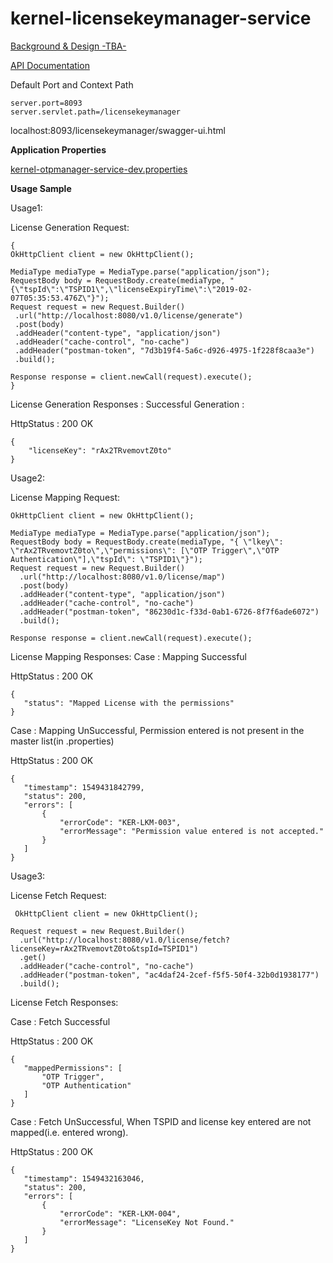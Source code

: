 # kernel-licensekeymanager-service

[Background & Design -TBA-](../../docs/design/kernel/kernel-licensekeymanager.md)

 
[API Documentation](https://github.com/mosip/mosip/wiki/Kernel-APIs#license-key-manager)


Default Port and Context Path

```
server.port=8093
server.servlet.path=/licensekeymanager

```

localhost:8093/licensekeymanager/swagger-ui.html


**Application Properties**

[kernel-otpmanager-service-dev.properties](../../config/kernel-otpmanager-service-dev.properties)

 
**Usage Sample**
 
 Usage1:
 
 License Generation Request:
 
 ```
{ 
OkHttpClient client = new OkHttpClient();

MediaType mediaType = MediaType.parse("application/json");
RequestBody body = RequestBody.create(mediaType, "{\"tspId\":\"TSPID1\",\"licenseExpiryTime\":\"2019-02-07T05:35:53.476Z\"}");
Request request = new Request.Builder()
  .url("http://localhost:8080/v1.0/license/generate")
  .post(body)
  .addHeader("content-type", "application/json")
  .addHeader("cache-control", "no-cache")
  .addHeader("postman-token", "7d3b19f4-5a6c-d926-4975-1f228f8caa3e")
  .build();

Response response = client.newCall(request).execute();
}
 ```
 
License Generation Responses :
Successful Generation :

HttpStatus : 200 OK

```
{
    "licenseKey": "rAx2TRvemovtZ0to"
}
```



Usage2:

License Mapping Request:
 
```
OkHttpClient client = new OkHttpClient();

MediaType mediaType = MediaType.parse("application/json");
RequestBody body = RequestBody.create(mediaType, "{ \"lkey\": \"rAx2TRvemovtZ0to\",\"permissions\": [\"OTP Trigger\",\"OTP Authentication\"],\"tspId\": \"TSPID1\"}");
Request request = new Request.Builder()
  .url("http://localhost:8080/v1.0/license/map")
  .post(body)
  .addHeader("content-type", "application/json")
  .addHeader("cache-control", "no-cache")
  .addHeader("postman-token", "86230d1c-f33d-0ab1-6726-8f7f6ade6072")
  .build();

Response response = client.newCall(request).execute();

```
License Mapping Responses:
Case : Mapping Successful

 HttpStatus : 200 OK
 

 ```
{
    "status": "Mapped License with the permissions"
}
 ```
 
 
Case : Mapping UnSuccessful, Permission entered is not present in the master list(in .properties)

 HttpStatus : 200 OK

 ```
{
    "timestamp": 1549431842799,
    "status": 200,
    "errors": [
        {
            "errorCode": "KER-LKM-003",
            "errorMessage": "Permission value entered is not accepted."
        }
    ]
}
 ```
 
 Usage3:

License Fetch Request:
 
```
 OkHttpClient client = new OkHttpClient();

Request request = new Request.Builder()
  .url("http://localhost:8080/v1.0/license/fetch?licenseKey=rAx2TRvemovtZ0to&tspId=TSPID1")
  .get()
  .addHeader("cache-control", "no-cache")
  .addHeader("postman-token", "ac4daf24-2cef-f5f5-50f4-32b0d1938177")
  .build();

```

License Fetch Responses:

Case : Fetch Successful

 HttpStatus : 200 OK
 

 ```
{
    "mappedPermissions": [
        "OTP Trigger",
        "OTP Authentication"
    ]
}
 ```
 
 Case : Fetch UnSuccessful, When TSPID and license key entered are not mapped(i.e. entered wrong).

 HttpStatus : 200 OK
 
 ```
 {
    "timestamp": 1549432163046,
    "status": 200,
    "errors": [
        {
            "errorCode": "KER-LKM-004",
            "errorMessage": "LicenseKey Not Found."
        }
    ]
}
 ```
 
 
 
